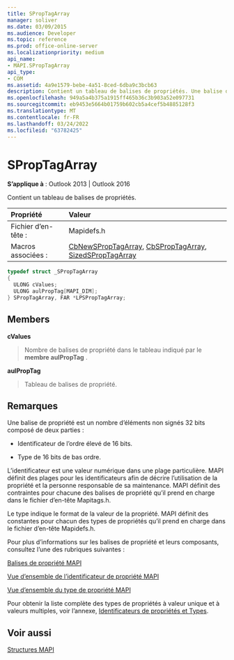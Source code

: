 ```yaml
---
title: SPropTagArray
manager: soliver
ms.date: 03/09/2015
ms.audience: Developer
ms.topic: reference
ms.prod: office-online-server
ms.localizationpriority: medium
api_name:
- MAPI.SPropTagArray
api_type:
- COM
ms.assetid: 4a9e1579-bebe-4a51-8ced-6dba9c3bcb63
description: Contient un tableau de balises de propriétés. Une balise de propriété est un nombre d’éléments non signés 32 bits composé de deux parties.
ms.openlocfilehash: 949a5a4b375a1915ff465b36c3b903a52e097731
ms.sourcegitcommit: eb9453e5664b01759b602cb5a4cef5b4885128f3
ms.translationtype: MT
ms.contentlocale: fr-FR
ms.lasthandoff: 03/24/2022
ms.locfileid: "63782425"
---
```

# <a name="sproptagarray"></a>SPropTagArray

  
  
**S’applique à** : Outlook 2013 | Outlook 2016 
  
Contient un tableau de balises de propriétés. 
  
|Propriété |Valeur |
|:-----|:-----|
|Fichier d’en-tête :  <br/> |Mapidefs.h  <br/> |
|Macros associées :  <br/> |[CbNewSPropTagArray](cbnewsproptagarray.md), [CbSPropTagArray](cbsproptagarray.md), [SizedSPropTagArray](sizedsproptagarray.md) <br/> |
   
```cpp
typedef struct _SPropTagArray
{
  ULONG cValues;
  ULONG aulPropTag[MAPI_DIM];
} SPropTagArray, FAR *LPSPropTagArray;

```

## <a name="members"></a>Members

 **cValues**
  
> Nombre de balises de propriété dans le tableau indiqué par le **membre aulPropTag** . 
    
 **aulPropTag**
  
> Tableau de balises de propriété.
    
## <a name="remarks"></a>Remarques

Une balise de propriété est un nombre d’éléments non signés 32 bits composé de deux parties : 
  
- Identificateur de l’ordre élevé de 16 bits.
    
- Type de 16 bits de bas ordre.
    
L’identificateur est une valeur numérique dans une plage particulière. MAPI définit des plages pour les identificateurs afin de décrire l’utilisation de la propriété et la personne responsable de sa maintenance. MAPI définit des contraintes pour chacune des balises de propriété qu’il prend en charge dans le fichier d’en-tête Mapitags.h.
  
Le type indique le format de la valeur de la propriété. MAPI définit des constantes pour chacun des types de propriétés qu’il prend en charge dans le fichier d’en-tête Mapidefs.h. 
  
Pour plus d’informations sur les balises de propriété et leurs composants, consultez l’une des rubriques suivantes : 
  
[Balises de propriété MAPI](mapi-property-tags.md)
  
[Vue d’ensemble de l’identificateur de propriété MAPI](mapi-property-identifier-overview.md)
  
[Vue d’ensemble du type de propriété MAPI](mapi-property-type-overview.md)
  
Pour obtenir la liste complète des types de propriétés à valeur unique et à valeurs multiples, voir l’annexe, [Identificateurs de propriétés et Types](property-identifiers-and-types.md). 
  
## <a name="see-also"></a>Voir aussi



[Structures MAPI](mapi-structures.md)

